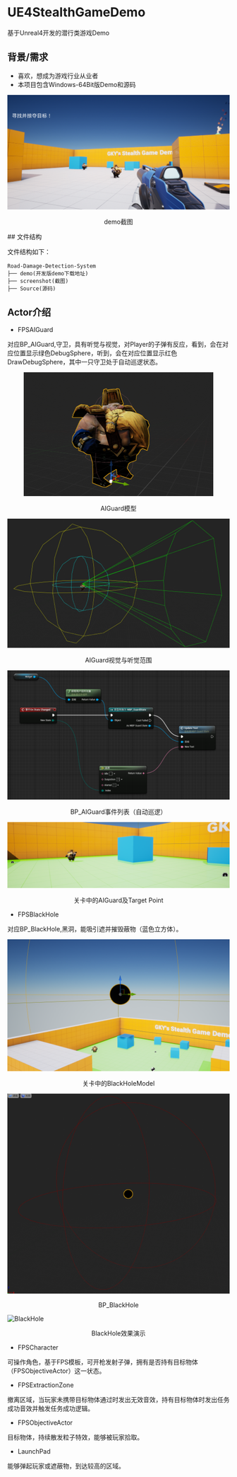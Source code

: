 # UE4StealthGameDemo
基于Unreal4开发的潜行类游戏Demo
## 背景/需求
- 喜欢，想成为游戏行业从业者
- 本项目包含Windows-64Bit版Demo和源码

![demo_ui](https://github.com/GaoKangYu/UE4StealthGameDemo/blob/main/screenshot/demo.png)
<p align="center">demo截图</p>
## 文件结构

文件结构如下：

```
Road-Damage-Detection-System
├── demo(开发版demo下载地址)
├── screenshot(截图)
├── Source(源码)
```

## Actor介绍

- FPSAIGuard

对应BP_AIGuard,守卫，具有听觉与视觉，对Player的子弹有反应，看到，会在对应位置显示绿色DebugSphere，听到，会在对应位置显示红色DrawDebugSphere，其中一只守卫处于自动巡逻状态。

<div align=center><img width="430" height="280" src="https://github.com/GaoKangYu/UE4StealthGameDemo/blob/main/screenshot/BP_AIGuard%20Model.png"/></div>

<p align="center">AIGuard模型</p>

![AIGuard'sDetectationArea](https://github.com/GaoKangYu/UE4StealthGameDemo/blob/main/screenshot/AIGuard'sDetectationArea.png)

<p align="center">AIGuard视觉与听觉范围</p>

![BP_AIGuard Event List](https://github.com/GaoKangYu/UE4StealthGameDemo/blob/main/screenshot/BP_AIGuard%20Event%20List.png)

<p align="center">BP_AIGuard事件列表（自动巡逻）</p>

![AIGuard And Target Point](https://github.com/GaoKangYu/UE4StealthGameDemo/blob/main/screenshot/AIGuard%20And%20Target%20Point.png)

<p align="center">关卡中的AIGuard及Target Point</p>

- FPSBlackHole

对应BP_BlackHole,黑洞，能吸引遮并摧毁蔽物（蓝色立方体）。

![BlackHoleModel](https://github.com/GaoKangYu/UE4StealthGameDemo/blob/main/screenshot/BlackHoleModel.png)

<p align="center">关卡中的BlackHoleModel</p>

![BP_BlackHole](https://github.com/GaoKangYu/UE4StealthGameDemo/blob/main/screenshot/BP_BlackHole.png)

<p align="center">BP_BlackHole</p>

![BlackHole](https://github.com/GaoKangYu/UE4StealthGameDemo/blob/main/screenshot/BlackHole.gif)

<p align="center">BlackHole效果演示</p>

- FPSCharacter

可操作角色，基于FPS模板，可开枪发射子弹，拥有是否持有目标物体（FPSObjectiveActor）这一状态。

- FPSExtractionZone

撤离区域，当玩家未携带目标物体通过时发出无效音效，持有目标物体时发出任务成功音效并触发任务成功逻辑。

- FPSObjectiveActor

目标物体，持续散发粒子特效，能够被玩家拾取。

- LaunchPad

能够弹起玩家或遮蔽物，到达较高的区域。
